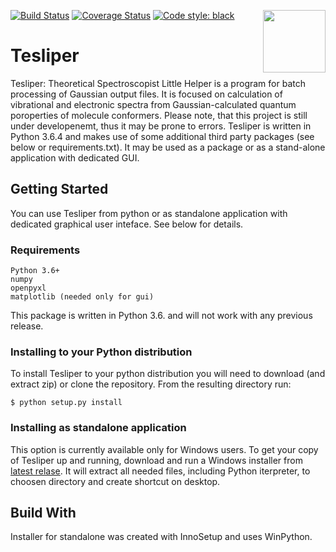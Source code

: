 [![Build Status](https://travis-ci.com/mishioo/tesliper.svg?branch=dev)](https://travis-ci.com/mishioo/tesliper)
[![Coverage Status](https://coveralls.io/repos/github/Mishioo/tesliper/badge.svg?branch=dev)](https://coveralls.io/github/Mishioo/tesliper?branch=dev)
[![Code style: black](https://img.shields.io/badge/code%20style-black-000000.svg)](https://github.com/psf/black)
<img align="right" width="100" height="100" src="https://raw.githubusercontent.com/Mishioo/tesliper/master/tesliper/tesliper.ico">

# Tesliper

Tesliper: Theoretical Spectroscopist Little Helper is a program for batch processing of Gaussian output files. It is focused on calculation of vibrational and electronic spectra from Gaussian-calculated quantum poroperties of molecule conformers. Please note, that this project is still under developenemt, thus it may be prone to errors.
Tesliper is written in Python 3.6.4 and makes use of some additional third party packages (see below or requirements.txt). It may be used as a package or as a stand-alone application with dedicated GUI.

## Getting Started

You can use Tesliper from python or as standalone application with dedicated graphical user inteface. See below for details.

### Requirements

```
Python 3.6+
numpy
openpyxl
matplotlib (needed only for gui)
```
This package is written in Python 3.6. and will not work with any previous release.

### Installing to your Python distribution

To install Tesliper to your python distribution you will need to download (and extract zip) or clone the repository. From the resulting directory run:

`$ python setup.py install`

### Installing as standalone application

This option is currently available only for Windows users. To get your copy of Tesliper up and running, download and run a Windows installer from [latest relase](https://github.com/Mishioo/tesliper/releases/tag/0.7.4). It will extract all needed files, including Python iterpreter, to choosen directory and create shortcut on desktop.

## Build With

Installer for standalone was created with InnoSetup and uses WinPython.